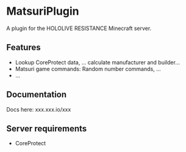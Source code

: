# MatsuriPlugin
A plugin for the HOLOLIVE RESISTANCE Minecraft server.

## Features
* Lookup CoreProtect data, ... calculate manufacturer and builder...
* Matsuri game commands: Random number commands, ...
* ...

## Documentation
Docs here: xxx.xxx.io/xxx

## Server requirements
* CoreProtect
